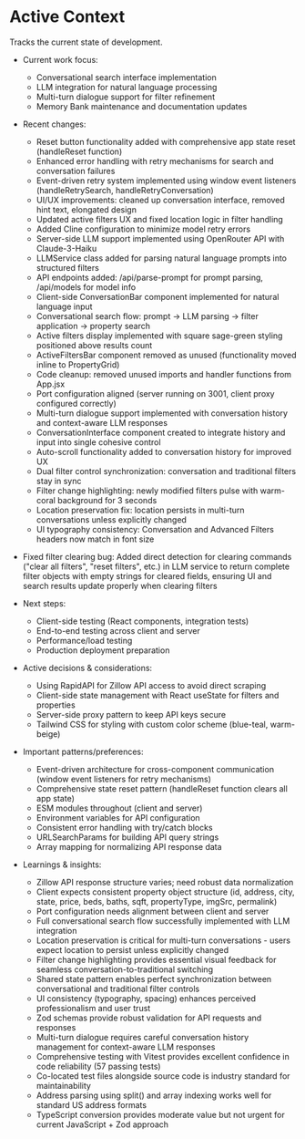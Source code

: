 # Active Context
Tracks the current state of development.

- Current work focus:
  - Conversational search interface implementation
  - LLM integration for natural language processing
  - Multi-turn dialogue support for filter refinement
  - Memory Bank maintenance and documentation updates

- Recent changes:
  - Reset button functionality added with comprehensive app state reset (handleReset function)
  - Enhanced error handling with retry mechanisms for search and conversation failures
  - Event-driven retry system implemented using window event listeners (handleRetrySearch, handleRetryConversation)
  - UI/UX improvements: cleaned up conversation interface, removed hint text, elongated design
  - Updated active filters UX and fixed location logic in filter handling
  - Added Cline configuration to minimize model retry errors
  - Server-side LLM support implemented using OpenRouter API with Claude-3-Haiku
  - LLMService class added for parsing natural language prompts into structured filters
  - API endpoints added: /api/parse-prompt for prompt parsing, /api/models for model info
  - Client-side ConversationBar component implemented for natural language input
  - Conversational search flow: prompt → LLM parsing → filter application → property search
  - Active filters display implemented with square sage-green styling positioned above results count
  - ActiveFiltersBar component removed as unused (functionality moved inline to PropertyGrid)
  - Code cleanup: removed unused imports and handler functions from App.jsx
  - Port configuration aligned (server running on 3001, client proxy configured correctly)
  - Multi-turn dialogue support implemented with conversation history and context-aware LLM responses
  - ConversationInterface component created to integrate history and input into single cohesive control
  - Auto-scroll functionality added to conversation history for improved UX
  - Dual filter control synchronization: conversation and traditional filters stay in sync
  - Filter change highlighting: newly modified filters pulse with warm-coral background for 3 seconds
  - Location preservation fix: location persists in multi-turn conversations unless explicitly changed
  - UI typography consistency: Conversation and Advanced Filters headers now match in font size
- Fixed filter clearing bug: Added direct detection for clearing commands ("clear all filters", "reset filters", etc.) in LLM service to return complete filter objects with empty strings for cleared fields, ensuring UI and search results update properly when clearing filters

- Next steps:
  - Client-side testing (React components, integration tests)
  - End-to-end testing across client and server
  - Performance/load testing
  - Production deployment preparation

- Active decisions & considerations:
  - Using RapidAPI for Zillow API access to avoid direct scraping
  - Client-side state management with React useState for filters and properties
  - Server-side proxy pattern to keep API keys secure
  - Tailwind CSS for styling with custom color scheme (blue-teal, warm-beige)

- Important patterns/preferences:
  - Event-driven architecture for cross-component communication (window event listeners for retry mechanisms)
  - Comprehensive state reset pattern (handleReset function clears all app state)
  - ESM modules throughout (client and server)
  - Environment variables for API configuration
  - Consistent error handling with try/catch blocks
  - URLSearchParams for building API query strings
  - Array mapping for normalizing API response data

- Learnings & insights:
  - Zillow API response structure varies; need robust data normalization
  - Client expects consistent property object structure (id, address, city, state, price, beds, baths, sqft, propertyType, imgSrc, permalink)
  - Port configuration needs alignment between client and server
  - Full conversational search flow successfully implemented with LLM integration
  - Location preservation is critical for multi-turn conversations - users expect location to persist unless explicitly changed
  - Filter change highlighting provides essential visual feedback for seamless conversation-to-traditional switching
  - Shared state pattern enables perfect synchronization between conversational and traditional filter controls
  - UI consistency (typography, spacing) enhances perceived professionalism and user trust
  - Zod schemas provide robust validation for API requests and responses
  - Multi-turn dialogue requires careful conversation history management for context-aware LLM responses
  - Comprehensive testing with Vitest provides excellent confidence in code reliability (57 passing tests)
  - Co-located test files alongside source code is industry standard for maintainability
  - Address parsing using split() and array indexing works well for standard US address formats
  - TypeScript conversion provides moderate value but not urgent for current JavaScript + Zod approach
